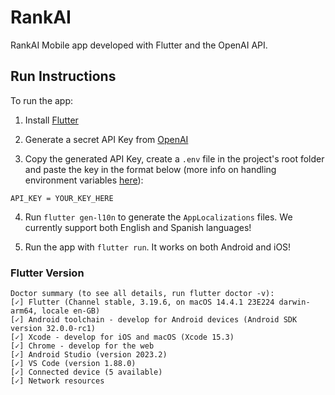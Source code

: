 # RankAI

RankAI Mobile app developed with Flutter and the OpenAI API.


## Run Instructions

To run the app:

1. Install [Flutter](https://docs.flutter.dev/get-started/install)

2. Generate a secret API Key from [OpenAI](https://openai.com/api/)

3. Copy the generated API Key, create a `.env` file in the project's root folder and paste the key in the format below (more info on handling environment variables [here](https://pub.dev/packages/flutter_dotenv)):

```
API_KEY = YOUR_KEY_HERE
```

4. Run `flutter gen-l10n` to generate the `AppLocalizations` files. We currently support both English and Spanish languages!

5. Run the app with `flutter run`. It works on both Android and iOS!

### Flutter Version

```
Doctor summary (to see all details, run flutter doctor -v):
[✓] Flutter (Channel stable, 3.19.6, on macOS 14.4.1 23E224 darwin-arm64, locale en-GB)
[✓] Android toolchain - develop for Android devices (Android SDK version 32.0.0-rc1)
[✓] Xcode - develop for iOS and macOS (Xcode 15.3)
[✓] Chrome - develop for the web
[✓] Android Studio (version 2023.2)
[✓] VS Code (version 1.88.0)
[✓] Connected device (5 available)            
[✓] Network resources
```
